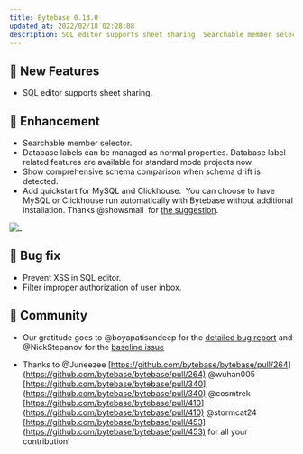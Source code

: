 ```yaml
---
title: Bytebase 0.13.0
updated_at: 2022/02/18 02:28:08
description: SQL editor supports sheet sharing. Searchable member selector. Database labels can be managed as normal properties. Show comprehensive schema comparison when schema drift is detected.
---
```


## 🚀 New Features

- SQL editor supports sheet sharing.

## 🎄 Enhancement

- Searchable member selector.
- Database labels can be managed as normal properties. Database label related features are available for standard mode projects now.
- Show comprehensive schema comparison when schema drift is detected.
- Add quickstart for MySQL and Clickhouse.  You can choose to have MySQL or Clickhouse run automatically with Bytebase without additional installation. Thanks @showsmall  for [the suggestion](https://github.com/bytebase/bytebase/issues/403).

![_](/content/changelog/0.13.0/quickstart.webp)

## 🐞 Bug fix

- Prevent XSS in SQL editor.
- Filter improper authorization of user inbox.

## 🎠 Community

- Our gratitude goes to @boyapatisandeep for the [detailed bug report](https://github.com/bytebase/bytebase/issues/543) and @NickStepanov for the [baseline issue](https://github.com/bytebase/bytebase/discussions/350)

- Thanks to @Juneezee [https://github.com/bytebase/bytebase/pull/264](https://github.com/bytebase/bytebase/pull/264) @wuhan005 [https://github.com/bytebase/bytebase/pull/340](https://github.com/bytebase/bytebase/pull/340) @cosmtrek [https://github.com/bytebase/bytebase/pull/410](https://github.com/bytebase/bytebase/pull/410) @stormcat24 [https://github.com/bytebase/bytebase/pull/453](https://github.com/bytebase/bytebase/pull/453) for all your contribution!

<IncludeBlock url="/docs/get-started/install/install-upgrade"></IncludeBlock>
